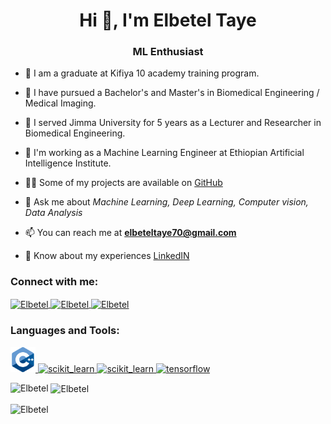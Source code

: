 <h1 align="center">Hi 👋, I'm Elbetel Taye</h1>
<h3 align="center"> ML Enthusiast  </h3>

- 🌱 I am a graduate at Kifiya 10 academy training program.
- 🌱 I have pursued a Bachelor's and Master's in Biomedical Engineering / Medical Imaging.
- 🌱 I served Jimma University for 5 years as a Lecturer and Researcher in Biomedical Engineering.
- 🌱 I'm working as a Machine Learning Engineer at Ethiopian Artificial Intelligence Institute.


- 👨‍💻 Some of my projects are available on <a href="https://github.com/ElbetelTaye" target="_blank"> GitHub</a> 
- 💬 Ask me about *Machine Learning, Deep Learning, Computer vision, Data Analysis*

- 📫 You can reach me at **elbeteltaye70@gmail.com**

- 📄 Know about my experiences <a href="http://in.linkedin.com/in/elbetel-taye-49a1a91b3" target="_blank">LinkedIN</a>


<h3 align="left">Connect with me:</h3>
<p align="left">

<a href="http://in.linkedin.com/in/elbetel-taye-49a1a91b3" target="blank">
  <img align="center" src="https://raw.githubusercontent.com/rahuldkjain/github-profile-readme-generator/master/src/images/icons/Social/linked-in-alt.svg" alt="Elbetel" height="30" width="40" />
</a>
<a href="https://orcid.org/0000-0001-7035-6422" target="blank">
  <img align="center" src="https://upload.wikimedia.org/wikipedia/commons/0/06/ORCID_iD.svg" alt="Elbetel" height="30" width="40" />
</a>
<a href="https://www.kaggle.com/ElbetelTaye" target="blank"><img align="center" src="https://raw.githubusercontent.com/rahuldkjain/github-profile-readme-generator/master/src/images/icons/Social/kaggle.svg" alt="Elbetel" height="30" width="40" /></a>

<h3 align="left">Languages and Tools:</h3>
<p align="left"> 
<a href="https://www.w3schools.com/cpp/" target="_blank"> <img src="https://raw.githubusercontent.com/devicons/devicon/master/icons/cplusplus/cplusplus-original.svg" alt="cplusplus" width="40" height="40"/> </a>  
 <a href="https://scikit-learn.org/" target="_blank"> <img src="https://upload.wikimedia.org/wikipedia/commons/0/05/Scikit_learn_logo_small.svg" alt="scikit_learn" width="40" height="40"/> </a> 
<a href="https://python.org/" target="_blank"> <img src="https://upload.wikimedia.org/wikipedia/commons/c/c3/Python-logo-notext.svg" alt="scikit_learn" width="40" height="40"/> </a> <a href="https://www.tensorflow.org" target="_blank"> <img src="https://www.vectorlogo.zone/logos/tensorflow/tensorflow-icon.svg" alt="tensorflow" width="40" height="40"/> </a>  </p>

<p><img align="left" src="https://github-readme-stats.vercel.app/api/top-langs?username=ElbetelTaye&show_icons=true&locale=en&layout=compact" alt="Elbetel" /></p>

<p>&nbsp;<img align="center" src="https://github-readme-stats.vercel.app/api?username=ElbetelTaye&show_icons=true&locale=en" alt="Elbetel" /></p>

<p><img align="center" src="https://github-readme-streak-stats.herokuapp.com/?user=ElbetelTaye&" alt="Elbetel" /></p>
